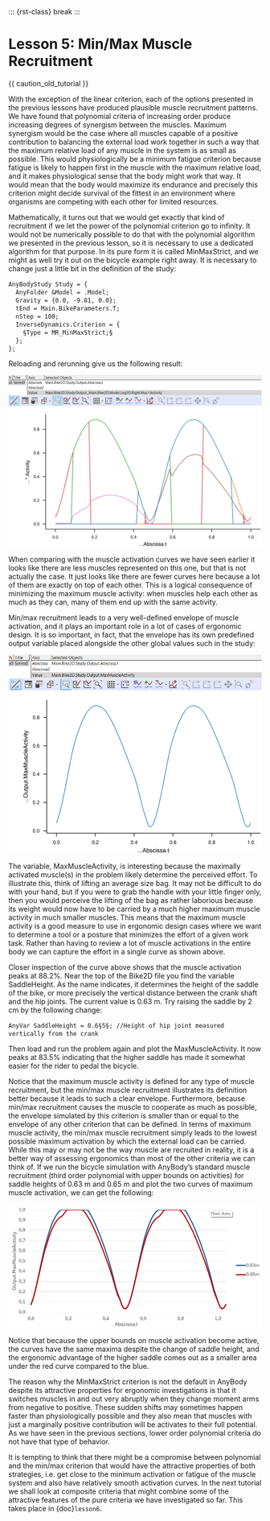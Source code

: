 ::: {rst-class} break
:::

# Lesson 5: Min/Max Muscle Recruitment

{{ caution_old_tutorial }}

With the exception of the linear criterion, each of the options
presented in the previous lessons have produced plausible muscle
recruitment patterns. We have found that polynomial criteria of
increasing order produce increasing degrees of synergism between the
muscles. Maximum synergism would be the case where all muscles capable
of a positive contribution to balancing the external load work together
in such a way that the maximum relative load of any muscle in the system
is as small as possible. This would physiologically be a minimum fatigue
criterion because fatigue is likely to happen first in the muscle with
the maximum relative load, and it makes physiological sense that the
body might work that way. It would mean that the body would maximize its
endurance and precisely this criterion might decide survival of the
fittest in an environment where organisms are competing with each other
for limited resources.

Mathematically, it turns out that we would get exactly that kind of
recruitment if we let the power of the polynomial criterion go to
infinity. It would not be numerically possible to do that with the
polynomial algorithm we presented in the previous lesson, so it is
necessary to use a dedicated algorithm for that purpose. In its pure
form it is called MinMaxStrict, and we might as well try it out on the
bicycle example right away. It is necessary to change just a little bit
in the definition of the study:

```AnyScriptDoc
AnyBodyStudy Study = {
  AnyFolder &Model = .Model;
  Gravity = {0.0, -9.81, 0.0};
  tEnd = Main.BikeParameters.T;
  nStep = 100;
  InverseDynamics.Criterion = {
    §Type = MR_MinMaxStrict;§
  };
};
```

Reloading and rerunning give us the following result:

![Chart view Muscle activity MinMaxStrict](_static/lesson5/image1.png)

When comparing with the muscle activation curves we have seen earlier it
looks like there are less muscles represented on this one, but that is
not actually the case. It just looks like there are fewer curves here
because a lot of them are exactly on top of each other. This is a
logical consequence of minimizing the maximum muscle activity: when
muscles help each other as much as they can, many of them end up with
the same activity.

Min/max recruitment leads to a very well-defined envelope of muscle
activation, and it plays an important role in a lot of cases of
ergonomic design. It is so important, in fact, that the envelope has its
own predefined output variable placed alongside the other global values
such in the study:

![Chart view Max Muscle activty](_static/lesson5/image2.png)

The variable, MaxMuscleActivity, is interesting because the maximally
activated muscle(s) in the problem likely determine the perceived
effort. To illustrate this, think of lifting an average size bag. It may
not be difficult to do with your hand, but if you were to grab the
handle with your little finger only, then you would perceive the lifting
of the bag as rather laborious because its weight would now have to be
carried by a much higher maximum muscle activity in much smaller
muscles. This means that the maximum muscle activity is a good measure
to use in ergonomic design cases where we want to determine a tool or a
posture that minimizes the effort of a given work task. Rather than
having to review a lot of muscle activations in the entire body we can
capture the effort in a single curve as shown above.

Closer inspection of the curve above shows that the muscle activation
peaks at 88.2%. Near the top of the Bike2D file you find the variable
SaddleHeight. As the name indicates, it determines the height of the
saddle of the bike, or more precisely the vertical distance between the
crank shaft and the hip joints. The current value is 0.63 m. Try raising
the saddle by 2 cm by the following change:

```AnyScriptDoc
AnyVar SaddleHeight = 0.6§5§; //Height of hip joint measured vertically from the crank
```

Then load and run the problem again and plot the MaxMuscleActivity. It
now peaks at 83.5% indicating that the higher saddle has made it
somewhat easier for the rider to pedal the bicycle.

Notice that the maximum muscle activity is defined for any type of
muscle recruitment, but the min/max muscle recruitment illustrates its
definition better because it leads to such a clear envelope.
Furthermore, because min/max recruitment causes the muscle to cooperate
as much as possible, the envelope simulated by this criterion is smaller
than or equal to the envelope of any other criterion that can be
defined. In terms of maximum muscle activity, the min/max muscle
recruitment simply leads to the lowest possible maximum activation by
which the external load can be carried. While this may or may not be the
way muscle are recruited in reality, it is a better way of assessing
ergonomics than most of the other criteria we can think of. If we run
the bicycle simulation with AnyBody’s standard muscle recruitment (third
order polynomial with upper bounds on activities) for saddle heights of
0.63 m and 0.65 m and plot the two curves of maximum muscle activation,
we can get the following:

![Chart view saddle height 63 vs 65](_static/lesson5/image3.png)

Notice that because the upper bounds on muscle activation become active,
the curves have the same maxima despite the change of saddle height, and
the ergonomic advantage of the higher saddle comes out as a smaller area
under the red curve compared to the blue.

The reason why the MinMaxStrict criterion is not the default in AnyBody
despite its attractive properties for ergonomic investigations is that
it switches muscles in and out very abruptly when they change moment
arms from negative to positive. These sudden shifts may sometimes happen
faster than physiologically possible and they also mean that muscles
with just a marginally positive contribution will be activates to their
full potential. As we have seen in the previous sections, lower order
polynomial criteria do not have that type of behavior.

It is tempting to think that there might be a compromise between
polynomial and the min/max criterion that would have the attractive
properties of both strategies, i.e. get close to the minimum activation
or fatigue of the muscle system and also have relatively smooth
activation curves. In the next tutorial we shall look at composite
criteria that might combine some of the attractive features of the pure
criteria we have investigated so far. This takes place in {doc}`lesson6`.
